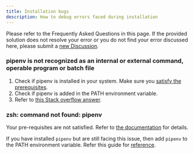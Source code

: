 ```yaml
---
title: Installation bugs
description: How to debug errors faced during installation
---
```


Please refer to the Frequently Asked Questions in this page. If the provided solution does not resolve your error or you do not find your error discussed here, please submit a [new Discussion](https://github.com/Atri-Labs/atrilabs-engine/discussions/categories/help-installation-start).

### pipenv is not recognized as an internal or external command, operable program or batch file

1. Check if pipenv is installed in your system. Make sure you [satisfy the prerequisites](getting-started/installation/install_prereqs).  
2. Check if pipenv is added in the PATH environment variable.
3. Refer to [this Stack overflow answer](https://stackoverflow.com/a/47676529).

### zsh: command not found: pipenv 

Your pre-requisites are not satisfied. Refer to [the documentation](https://docs.atrilabs.com/getting-started/installation/install_prereqs) for details. 

If you have installed `pipenv` but are still facing this issue, then add `pipenv` to the PATH environment variable. Refer this guide for [reference](https://datatofish.com/add-python-to-windows-path/). 